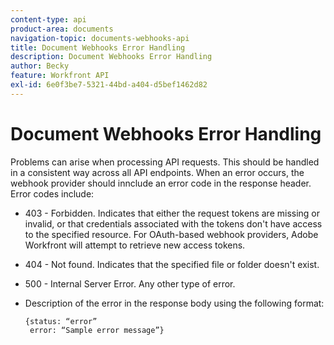 ```yaml
---
content-type: api
product-area: documents
navigation-topic: documents-webhooks-api
title: Document Webhooks Error Handling
description: Document Webhooks Error Handling
author: Becky
feature: Workfront API
exl-id: 6e0f3be7-5321-44bd-a404-d5bef1462d82
---
```

# Document Webhooks Error Handling

Problems can arise when processing API requests. This should be handled in a consistent way across all API endpoints. When an error occurs, the webhook provider should innclude an error code in the response header. Error codes include:

* 403 - Forbidden. Indicates that either the request tokens are missing or invalid, or that credentials associated with the tokens don't have access to the specified resource. For OAuth-based webhook providers, Adobe Workfront will attempt to retrieve new access tokens.

* 404 - Not found. Indicates that the specified file or folder doesn't exist.

* 500 - Internal Server Error. Any other type of error.

* Description of the error in the response body using the following format:  
  
  ```
  {status: “error”
   error: “Sample error message”}
  ```
